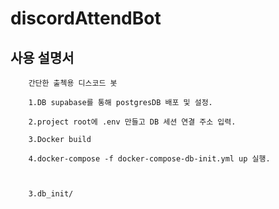 # discordAttendBot

## 사용 설명서
```
	간단한 출첵용 디스코드 봇

	1.DB supabase를 통해 postgresDB 배포 및 설정.

	2.project root에 .env 만들고 DB 세션 연결 주소 입력.

	3.Docker build

	4.docker-compose -f docker-compose-db-init.yml up 실행.

	

	3.db_init/
```